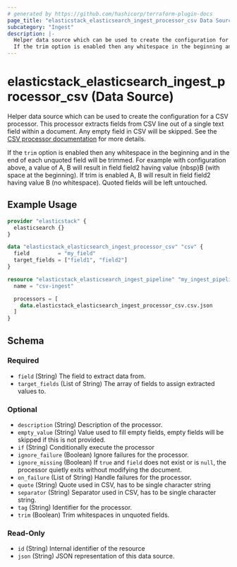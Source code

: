```yaml
---
# generated by https://github.com/hashicorp/terraform-plugin-docs
page_title: "elasticstack_elasticsearch_ingest_processor_csv Data Source - terraform-provider-elasticstack"
subcategory: "Ingest"
description: |-
  Helper data source which can be used to create the configuration for a CSV processor. This processor extracts fields from CSV line out of a single text field within a document. Any empty field in CSV will be skipped. See the CSV processor documentation https://www.elastic.co/guide/en/elasticsearch/reference/current/csv-processor.html for more details.
  If the trim option is enabled then any whitespace in the beginning and in the end of each unquoted field will be trimmed. For example with configuration above, a value of A, B will result in field field2 having value {nbsp}B (with space at the beginning). If trim is enabled A, B will result in field field2 having value B (no whitespace). Quoted fields will be left untouched.
---
```


# elasticstack_elasticsearch_ingest_processor_csv (Data Source)

Helper data source which can be used to create the configuration for a CSV processor. This processor extracts fields from CSV line out of a single text field within a document. Any empty field in CSV will be skipped. See the [CSV processor documentation](https://www.elastic.co/guide/en/elasticsearch/reference/current/csv-processor.html) for more details.

If the `trim` option is enabled then any whitespace in the beginning and in the end of each unquoted field will be trimmed. For example with configuration above, a value of A, B will result in field field2 having value {nbsp}B (with space at the beginning). If trim is enabled A, B will result in field field2 having value B (no whitespace). Quoted fields will be left untouched.

## Example Usage

```terraform
provider "elasticstack" {
  elasticsearch {}
}

data "elasticstack_elasticsearch_ingest_processor_csv" "csv" {
  field         = "my_field"
  target_fields = ["field1", "field2"]
}

resource "elasticstack_elasticsearch_ingest_pipeline" "my_ingest_pipeline" {
  name = "csv-ingest"

  processors = [
    data.elasticstack_elasticsearch_ingest_processor_csv.csv.json
  ]
}
```

<!-- schema generated by tfplugindocs -->
## Schema

### Required

- `field` (String) The field to extract data from.
- `target_fields` (List of String) The array of fields to assign extracted values to.

### Optional

- `description` (String) Description of the processor.
- `empty_value` (String) Value used to fill empty fields, empty fields will be skipped if this is not provided.
- `if` (String) Conditionally execute the processor
- `ignore_failure` (Boolean) Ignore failures for the processor.
- `ignore_missing` (Boolean) If `true` and `field` does not exist or is `null`, the processor quietly exits without modifying the document.
- `on_failure` (List of String) Handle failures for the processor.
- `quote` (String) Quote used in CSV, has to be single character string
- `separator` (String) Separator used in CSV, has to be single character string.
- `tag` (String) Identifier for the processor.
- `trim` (Boolean) Trim whitespaces in unquoted fields.

### Read-Only

- `id` (String) Internal identifier of the resource
- `json` (String) JSON representation of this data source.
